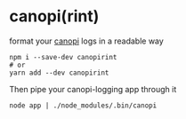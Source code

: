 # canopi(rint)

format your [canopi](https://github.com/robhaswell/canopi-node) logs in a readable way

```
npm i --save-dev canopirint
# or
yarn add --dev canopirint
```

Then pipe your canopi-logging app through it

```
node app | ./node_modules/.bin/canopi
```
